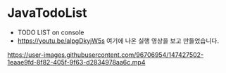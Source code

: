 # JavaTodoList
- TODO LIST on console
- https://youtu.be/alpgDkyjW5s 여기에 나온 실행 영상을 보고 만들었습니다.

https://user-images.githubusercontent.com/96706954/147427502-1eaae9fd-8f82-405f-9f63-d2834978aa6c.mp4

